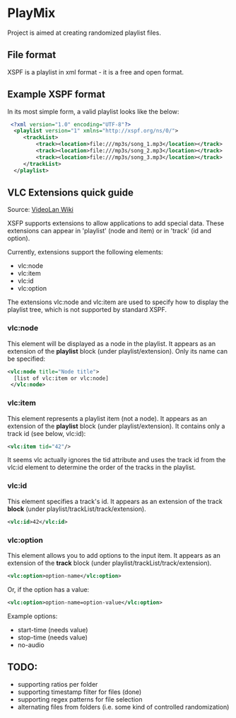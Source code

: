 # PlayMix

Project is aimed at creating randomized playlist files.

## File format
XSPF is a playlist in xml format - it is a free and open format.

## Example XSPF format
In its most simple form, a valid playlist looks like the below:

```xml
 <?xml version="1.0" encoding="UTF-8"?>
  <playlist version="1" xmlns="http://xspf.org/ns/0/">
     <trackList>
         <track><location>file:///mp3s/song_1.mp3</location></track>
         <track><location>file:///mp3s/song_2.mp3</location></track>
         <track><location>file:///mp3s/song_3.mp3</location></track>
     </trackList>
  </playlist>
```

## VLC Extensions quick guide
Source: [VideoLan Wiki](https://wiki.videolan.org/XSPF/)

XSFP supports extensions to allow applications to add special data. These extensions can appear in 'playlist' (node and item) or in 'track' (id and option).

Currently, extensions support the following elements:
* vlc:node
* vlc:item
* vlc:id
* vlc:option

The extensions vlc:node and vlc:item are used to specify how to display the playlist tree, which is not supported by standard XSPF.

### vlc:node

This element will be displayed as a node in the playlist. It appears as an extension of the **playlist** block (under playlist/extension). Only its name can be specified:
```xml
<vlc:node title="Node title">
  [list of vlc:item or vlc:node]
 </vlc:node>
```
### vlc:item

This element represents a playlist item (not a node). It appears as an extension of the **playlist** block (under playlist/extension). It contains only a track id (see below, vlc:id):
```xml
<vlc:item tid="42"/>
```
It seems vlc actually ignores the tid attribute and uses the track id from the vlc:id element to determine the order of the tracks in the playlist.
### vlc:id

This element specifies a track's id. It appears as an extension of the track **block** (under playlist/trackList/track/extension).
```xml
<vlc:id>42</vlc:id>
```
### vlc:option

This element allows you to add options to the input item. It appears as an extension of the **track** block (under playlist/trackList/track/extension).
```xml
<vlc:option>option-name</vlc:option>
```
Or, if the option has a value:

```xml
<vlc:option>option-name=option-value</vlc:option>
```
Example options:
* start-time (needs value)
* stop-time (needs value)
* no-audio

## TODO:
* supporting ratios per folder
* supporting timestamp filter for files (done)
* supporting regex patterns for file selection
* alternating files from folders (i.e. some kind of controlled randomization)
